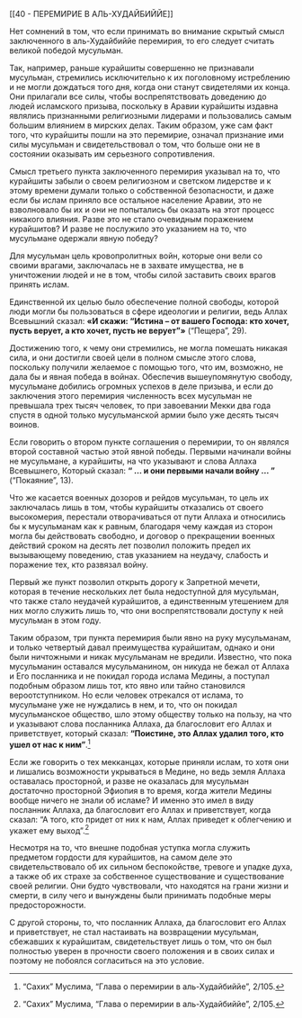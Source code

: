 [[40 - ПЕРЕМИРИЕ В АЛЬ-ХУДАЙБИЙЙЕ]]

Нет сомнений в том, что если принимать во внимание скрытый смысл заключенного в аль-Худайбиййе перемирия, то его следует считать великой победой мусульман.

Так, например, раньше курайшиты совершенно не признавали мусульман, стремились исключительно к их поголовному истреблению и не могли дождаться того дня, когда они станут свидетелями их конца. Они прилагали все силы, чтобы воспрепятствовать доведению до людей исламского призыва, поскольку в Аравии курайшиты издавна являлись признанными религиозными лидерами и пользовались самым большим влиянием в мирских делах. Таким образом, уже сам факт того, что курайшиты пошли на это перемирие, означал признание ими силы мусульман и свидетельствовал о том, что больше они не в состоянии оказывать им серьезного сопротивления.

Смысл третьего пункта заключенного перемирия указывал на то, что курайшиты забыли о своем религиозном и светском лидерстве и к этому времени думали только о собственной безопасности, и даже если бы ислам приняло все остальное население Аравии, это не взволновало бы их и они не попытались бы оказать на этот процесс никакого влияния. Разве это не стало очевидным поражением курайшитов? И разве не послужило это указанием на то, что мусульмане одержали явную победу?

Для мусульман цель кровопролитных войн, которые они вели со своими врагами, заключалась не в захвате имущества, не в уничтожении людей и не в том, чтобы силой заставить своих врагов принять ислам.

Единственной их целью было обеспечение полной свободы, которой люди могли бы пользоваться в сфере идеологии и религии, ведь Аллах Всевышний сказал: **«И скажи: “Истина – от вашего Господа: кто хочет, пусть верует, а кто хочет, пусть не верует”»** (“Пещера”, 29).

Достижению того, к чему они стремились, не могла помешать никакая сила, и они достигли своей цели в полном смысле этого слова, поскольку получили желаемое с помощью того, что им, возможно, не дала бы и явная победа в войнах. Обеспечив вышеупомянутую свободу, мусульмане добились огромных успехов в деле призыва, и если до заключения этого перемирия численность всех мусульман не превышала трех тысяч человек, то при завоевании Мекки два года спустя в одной только мусульманской армии было уже десять тысяч воинов.

Если говорить о втором пункте соглашения о перемирии, то он являлся второй составной частью этой явной победы. Первыми начинали войны не мусульмане, а курайшиты, на что указывают и слова Аллаха Всевышнего, Который сказал: **“ … и они первыми начали войну … ”** (“Покаяние”, 13).

Что же касается военных дозоров и рейдов мусульман, то цель их заключалась лишь в том, чтобы курайшиты отказались от своего высокомерия, перестали отворачиваться от пути Аллаха и относились бы к мусульманам как к равным, благодаря чему каждая из сторон могла бы действовать свободно, и договор о прекращении военных действий сроком на десять лет позволил положить предел их вызывающему поведению, став указанием на неудачу, слабость и поражение тех, кто развязал войну.

Первый же пункт позволил открыть дорогу к Запретной мечети, которая в течение нескольких лет была недоступной для мусульман, что также стало неудачей курайшитов, а единственным утешением для них могло служить лишь то, что они воспрепятствовали доступу к ней мусульман в этом году.

Таким образом, три пункта перемирия были явно на руку мусульманам, и только четвертый давал преимущества курайшитам, однако и они были ничтожными и никак мусульманам не вредили. Известно, что пока мусульманин оставался мусульманином, он никуда не бежал от Аллаха и Его посланника и не покидал города ислама Медины, а поступал подобным образом лишь тот, кто явно или тайно становился вероотступником. Но если человек отрекался от ислама, то мусульмане уже не нуждались в нем, и то, что он покидал мусульманское общество, шло этому обществу только на пользу, на что и указывают слова посланника Аллаха, да благословит его Аллах и приветствует, который сказал: **“Поистине, это Аллах удалил того, кто ушел от нас к ним”**.[^1]

Если же говорить о тех мекканцах, которые приняли ислам, то хотя они и лишались возможности укрываться в Медине, но ведь земля Аллаха оставалась просторной, и разве не оказалась для мусульман достаточно просторной Эфиопия в то время, когда жители Медины вообще ничего не знали об исламе? И именно это имел в виду посланник Аллаха, да благословит его Аллах и приветствует, когда сказал: “А того, кто придет от них к нам, Аллах приведет к облегчению и укажет ему выход”.[^2]

Несмотря на то, что внешне подобная уступка могла служить предметом гордости для курайшитов, на самом деле это свидетельствовало об их сильном беспокойстве, тревоге и упадке духа, а также об их страхе за собственное существование и существование своей религии. Они будто чувствовали, что находятся на грани жизни и смерти, в силу чего и вынуждены были принимать подобные меры предосторожности.

С другой стороны, то, что посланник Аллаха, да благословит его Аллах и приветствует, не стал настаивать на возвращении мусульман, сбежавших к курайшитам, свидетельствует лишь о том, что он был полностью уверен в прочности своего положения и в своих силах и поэтому не побоялся согласиться на это условие.

[^1]: “Сахих” Муслима, “Глава о перемирии в аль-Худайбиййе”, 2/105.

[^2]: “Сахих” Муслима, “Глава о перемирии в аль-Худайбиййе”, 2/105.

